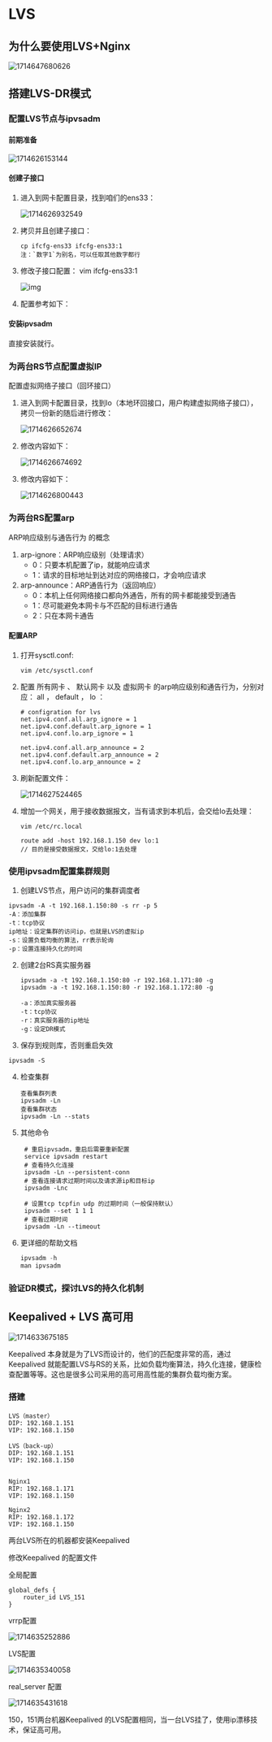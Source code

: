 # LVS

## 为什么要使用LVS+Nginx

![1714647680626](LVS.assets/1714647680626.png)



## 搭建LVS-DR模式



### 配置LVS节点与ipvsadm



#### **前期准备**

![1714626153144](LVS.assets/1714626153144.png)

#### **创建子接口**

1. 进入到网卡配置目录，找到咱们的ens33：

   ![1714626932549](LVS.assets/1714626932549.png)

2. 拷贝并且创建子接口：

   ```
   cp ifcfg-ens33 ifcfg-ens33:1 
   注：`数字1`为别名，可以任取其他数字都行 
   ```

3. 修改子接口配置： vim ifcfg-ens33:1

   ![img](LVS.assets/e2b402422247c1f7973c788a8caaee753a92f829.png@670w_!web-note.webp)

4. 配置参考如下：



#### **安装ipvsadm**

直接安装就行。



### 为两台RS节点配置虚拟IP

配置虚拟网络子接口（回环接口）

1. 进入到网卡配置目录，找到lo（本地环回接口，用户构建虚拟网络子接口），拷贝一份新的随后进行修改：

   ![1714626652674](LVS.assets/1714626652674.png)

2. 修改内容如下：

   ![1714626674692](LVS.assets/1714626674692.png)

3. 修改内容如下：

   ![1714626800443](LVS.assets/1714626800443.png)



### 为两台RS配置arp

ARP响应级别与通告行为 的概念

1. arp-ignore：ARP响应级别（处理请求）
   - 0：只要本机配置了ip，就能响应请求
   - 1：请求的目标地址到达对应的网络接口，才会响应请求
2. arp-announce：ARP通告行为（返回响应）
   - 0：本机上任何网络接口都向外通告，所有的网卡都能接受到通告
   - 1：尽可能避免本网卡与不匹配的目标进行通告
   - 2：只在本网卡通告



#### 配置ARP

1. 打开sysctl.conf:

   ```
   vim /etc/sysctl.conf 
   ```

2. 配置 所有网卡 、 默认网卡 以及 虚拟网卡 的arp响应级别和通告行为，分别对应： all ， default ， lo ：

   ```
   # configration for lvs 
   net.ipv4.conf.all.arp_ignore = 1 
   net.ipv4.conf.default.arp_ignore = 1 
   net.ipv4.conf.lo.arp_ignore = 1 
    
   net.ipv4.conf.all.arp_announce = 2 
   net.ipv4.conf.default.arp_announce = 2 
   net.ipv4.conf.lo.arp_announce = 2 
   ```

3. 刷新配置文件：

   ![1714627524465](LVS.assets/1714627524465.png)

4. 增加一个网关，用于接收数据报文，当有请求到本机后，会交给lo去处理：

   ```
   vim /etc/rc.local
   
   route add -host 192.168.1.150 dev lo:1
   // 目的是接受数据报文，交给lo:1去处理
   ```

   



### 使用ipvsadm配置集群规则

1.  创建LVS节点，用户访问的集群调度者

   ```
   ipvsadm -A -t 192.168.1.150:80 -s rr -p 5 
   -A：添加集群
   -t：tcp协议
   ip地址：设定集群的访问ip，也就是LVS的虚拟ip
   -s：设置负载均衡的算法，rr表示轮询
   -p：设置连接持久化的时间
   ```

2. 创建2台RS真实服务器

   ```
   ipvsadm -a -t 192.168.1.150:80 -r 192.168.1.171:80 -g 
   ipvsadm -a -t 192.168.1.150:80 -r 192.168.1.172:80 -g 
   
   -a：添加真实服务器
   -t：tcp协议
   -r：真实服务器的ip地址
   -g：设定DR模式
   ```

3.  保存到规则库，否则重启失效

   ```
   ipvsadm -S 
   ```

4. 检查集群

   ```
   查看集群列表
   ipvsadm -Ln 
   查看集群状态
   ipvsadm -Ln --stats 
   ```

5. 其他命令

   ```
    # 重启ipvsadm，重启后需要重新配置 
    service ipvsadm restart 
    # 查看持久化连接 
    ipvsadm -Ln --persistent-conn 
    # 查看连接请求过期时间以及请求源ip和目标ip 
    ipvsadm -Lnc 
    
    # 设置tcp tcpfin udp 的过期时间（一般保持默认） 
    ipvsadm --set 1 1 1 
    # 查看过期时间 
    ipvsadm -Ln --timeout 
   ```

6. 更详细的帮助文档

   ```java
   ipvsadm -h 
   man ipvsadm 
   ```

   

### 验证DR模式，探讨LVS的持久化机制





## Keepalived + LVS 高可用

![1714633675185](LVS.assets/1714633675185.png)

Keepalived  本身就是为了LVS而设计的，他们的匹配度非常的高，通过Keepalived   就能配置LVS与RS的关系，比如负载均衡算法，持久化连接，健康检查配置等等。这也是很多公司采用的高可用高性能的集群负载均衡方案。



### 搭建

```
LVS（master）
DIP: 192.168.1.151
VIP: 192.168.1.150

LVS（back-up）
DIP: 192.168.1.151
VIP: 192.168.1.150


Nginx1
RIP: 192.168.1.171
VIP: 192.168.1.150

Nginx2
RIP: 192.168.1.172
VIP: 192.168.1.150 
```



两台LVS所在的机器都安装Keepalived  

修改Keepalived 的配置文件



全局配置

```
global_defs {
    router_id LVS_151
}
```



vrrp配置

![1714635252886](LVS.assets/1714635252886.png)



LVS配置

![1714635340058](LVS.assets/1714635340058.png)



real_server 配置

![1714635431618](LVS.assets/1714635431618.png)



150，151两台机器Keepalived 的LVS配置相同，当一台LVS挂了，使用ip漂移技术，保证高可用。


